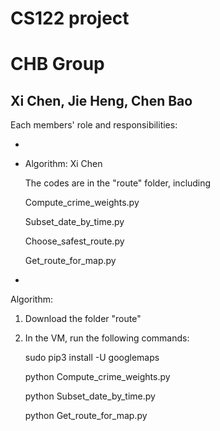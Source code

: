 # CS122 project
# CHB Group
## Xi Chen, Jie Heng, Chen Bao


Each members' role and responsibilities:

- 

-  Algorithm: Xi Chen
   
   The codes are in the "route" folder, including
   
   Compute_crime_weights.py
   
   Subset_date_by_time.py
   
   Choose_safest_route.py
   
   Get_route_for_map.py
   

- 




Algorithm:

1. Download the folder "route"

2. In the VM, run the following commands:

   sudo pip3 install -U googlemaps
   
   python Compute_crime_weights.py
   
   python Subset_date_by_time.py

   python Get_route_for_map.py
